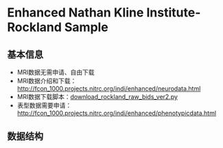 # Enhanced Nathan Kline Institute-Rockland Sample

## 基本信息

* MRI数据无需申请、自由下载
* MRI数据介绍和下载：<http://fcon_1000.projects.nitrc.org/indi/enhanced/neurodata.html>
* MRI数据下载脚本：[download_rockland_raw_bids_ver2.py](http://fcon_1000.projects.nitrc.org/indi/enhanced/download_rockland_raw_bids_ver2.py)
* 表型数据需要申请：<http://fcon_1000.projects.nitrc.org/indi/enhanced/phenotypicdata.html>

## 数据结构

